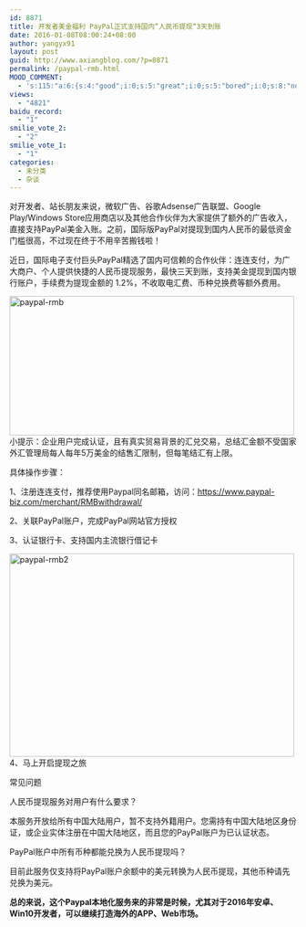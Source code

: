 ```yaml
---
id: 8871
title: 开发者美金福利 PayPal正式支持国内“人民币提现“3天到账
date: 2016-01-08T08:00:24+08:00
author: yangyx91
layout: post
guid: http://www.axiangblog.com/?p=8871
permalink: /paypal-rmb.html
MOOD_COMMENT:
  - 's:115:"a:6:{s:4:"good";i:0;s:5:"great";i:0;s:5:"bored";i:0;s:8:"nonsense";i:0;s:13:"notunderstand";i:0;s:7:"passing";i:0;}";'
views:
  - "4821"
baidu_record:
  - "1"
smilie_vote_2:
  - "2"
smilie_vote_1:
  - "1"
categories:
  - 未分类
  - 杂谈
---
```

对开发者、站长朋友来说，微软广告、谷歌Adsense广告联盟、Google Play/Windows Store应用商店以及其他合作伙伴为大家提供了额外的广告收入，直接支持PayPal美金入账。之前，国际版PayPal对提现到国内人民币的最低资金门槛很高，不过现在终于不用辛苦搬钱啦！

近日，国际电子支付巨头PayPal精选了国内可信赖的合作伙伴：连连支付，为广大商户、个人提供快捷的人民币提现服务，最快三天到账，支持美金提现到国内银行账户，手续费为提现金额的 1.2%，不收取电汇费、币种兑换费等额外费用。

<a href="http://www.axiangblog.com/paypal-rmb.html/paypal-rmb-2" rel="attachment wp-att-8872" target="_blank"  rel="nofollow" ><img loading="lazy" class="aligncenter size-full wp-image-8872" src="http://www.axiangblog.com/wp-content/uploads/2016/01/paypal-rmb.jpg" alt="paypal-rmb" width="500" height="244" /></a>小提示：企业用户完成认证，且有真实贸易背景的汇兑交易，总结汇金额不受国家外汇管理局每人每年5万美金的结售汇限制，但每笔结汇有上限。

具体操作步骤：

1、注册连连支付，推荐使用Paypal同名邮箱，访问：<a href="https://www.paypal-biz.com/merchant/RMBwithdrawal/" target="_blank" rel="nofollow" >https://www.paypal-biz.com/merchant/RMBwithdrawal/</a>

2、关联PayPal账户，完成PayPal网站官方授权

3、认证银行卡、支持国内主流银行借记卡

<a href="http://www.axiangblog.com/paypal-rmb.html/paypal-rmb2" rel="attachment wp-att-8873" target="_blank"  rel="nofollow" ><img loading="lazy" class="aligncenter size-full wp-image-8873" src="http://www.axiangblog.com/wp-content/uploads/2016/01/paypal-rmb2.jpg" alt="paypal-rmb2" width="500" height="356" /></a>4、马上开启提现之旅

常见问题

人民币提现服务对用户有什么要求？

本服务开放给所有中国大陆用户，暂不支持外籍用户。您需持有中国大陆地区身份证，或企业实体注册在中国大陆地区，而且您的PayPal账户为已认证状态。

PayPal账户中所有币种都能兑换为人民币提现吗？

目前此服务仅支持将PayPal账户余额中的美元转换为人民币提现，其他币种请先兑换为美元。

**总的来说，这个Paypal本地化服务来的非常是时候，尤其对于2016年安卓、Win10开发者，可以继续打造海外的APP、Web市场。**